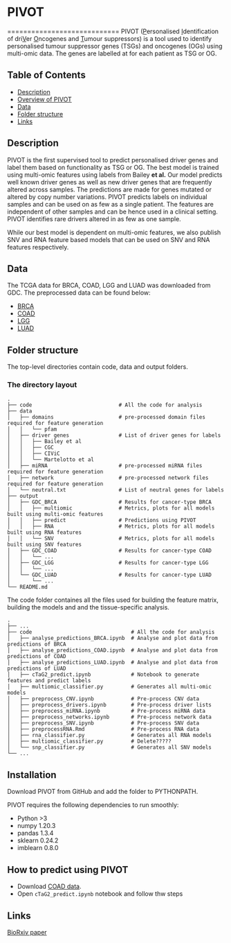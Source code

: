 # PIVOT
============================
PIVOT (<ins>P</ins>ersonalised <ins>I</ins>dentification of dri<ins>V</ins>er <ins>O</ins>ncogenes and <ins>T</ins>umour suppressors) is a tool used to identify personalised tumour suppressor genes (TSGs) and oncogenes (OGs) using multi-omic data. The genes are labelled at for each patient as TSG or OG.

## Table of Contents

- [Description](#description)
- [Overview of PIVOT](#overview-of-pivot)
- [Data](#data)
- [Folder structure](#folder-structure)
- [Links](#links)

## Description

PIVOT is the first supervised tool to predict personalised driver genes and label them based on functionality as TSG or OG. The best model is trained using multi-omic features using labels from Bailey **et al.** Our model predicts well known driver genes as well as new driver genes that are frequently altered across samples. The predictions are made for genes mutated or altered by copy number variations. PIVOT predicts labels on individual samples and can be used on as few as a single patient. The features are independent of other samples and can be hence used in a clinical setting. PIVOT identifies rare drivers altered in as few as one sample.

While our best model is dependent on multi-omic features, we also publish SNV and RNA feature based models that can be used on SNV and RNA features respectively. 


## Data
The TCGA data for BRCA, COAD, LGG and LUAD was downloaded from GDC. 
The preprocessed data can be found below:
- [BRCA](https://www.biorxiv.org/content/10.1101/2020.01.17.910075v1)
- [COAD]()
- [LGG]()
- [LUAD]()

## Folder structure
The top-level directories contain code, data and output folders. 

### The directory layout

    .
    ├── code                            # All the code for analysis
    ├── data
    │   ├── domains                     # pre-processed domain files required for feature generation
    │   │   └── pfam                    
    │   ├── driver genes                # List of driver genes for labels
    │   │   ├── Bailey et al
    │   │   ├── CGC
    │   │   ├── CIViC
    │   │   └── Martelotto et al
    │   ├── miRNA                       # pre-processed miRNA files required for feature generation
    │   ├── network                     # pre-processed network files required for feature generation
    │   └── neutral.txt                 # List of neutral genes for labels
    ├── output
    │   ├── GDC_BRCA                    # Results for cancer-type BRCA
    │   │   ├── multiomic               # Metrics, plots for all models built using multi-omic features
    │   │   ├── predict                 # Predictions using PIVOT
    │   │   ├── RNA                     # Metrics, plots for all models built using RNA features
    │   │   └── SNV                     # Metrics, plots for all models built using SNV features
    │   ├── GDC_COAD                    # Results for cancer-type COAD
    │   │   └── ...
    │   ├── GDC_LGG            	        # Results for cancer-type LGG
    │   │   └── ...
    │   └── GDC_LUAD                    # Results for cancer-type LUAD
    │       └── ...
    └── README.md

The code folder containes all the files used for building the feature matrix, building the models and and the tissue-specific analysis.

    .
    ├── ...
    ├── code                                # All the code for analysis
    │   ├── analyse_predictions_BRCA.ipynb  # Analyse and plot data from predictions of BRCA
    │   ├── analyse_predictions_COAD.ipynb  # Analyse and plot data from predictions of COAD
    │   ├── analyse_predictions_LUAD.ipynb  # Analyse and plot data from predictions of LUAD
    │   ├── cTaG2_predict.ipynb             # Notebook to generate features and predict labels
    │   ├── multiomic_classifier.py         # Generates all multi-omic models
    │   ├── preprocess_CNV.ipynb            # Pre-process CNV data
    │   ├── preprocess_drivers.ipynb        # Pre-process driver lists
    │   ├── preprocess_miRNA.ipynb          # Pre-process miRNA data
    │   ├── preprocess_networks.ipynb       # Pre-process network data
    │   ├── preprocess_SNV.ipynb            # Pre-process SNV data
    │   ├── preprocessRNA.Rmd               # Pre-process RNA data
    │   ├── rna_classifier.py               # Generates all RNA models
    │   ├── multiomic_classifier.py         # Delete?????
    │   └── snp_classifier.py               # Generates all SNV models
    └── ...

## Installation
Download PIVOT from GitHub and add the folder to PYTHONPATH.

PIVOT requires the following dependencies to run smoothly:
- Python >3
- numpy 1.20.3
- pandas 1.3.4
- sklearn 0.24.2
- imblearn 0.8.0

## How to predict using PIVOT
- Download [COAD data]().
- Open `cTaG2_predict.ipynb` notebook and follow thw steps


## Links
[BioRxiv paper]()
